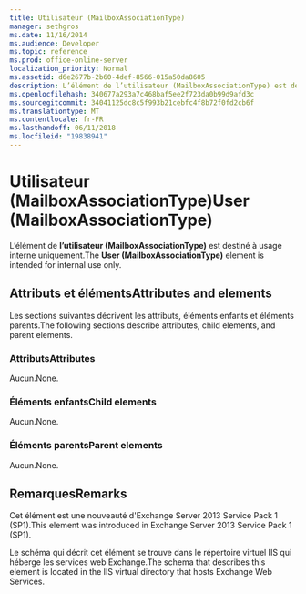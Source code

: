 ```yaml
---
title: Utilisateur (MailboxAssociationType)
manager: sethgros
ms.date: 11/16/2014
ms.audience: Developer
ms.topic: reference
ms.prod: office-online-server
localization_priority: Normal
ms.assetid: d6e2677b-2b60-4def-8566-015a50da8605
description: L’élément de l’utilisateur (MailboxAssociationType) est destiné à usage interne uniquement.
ms.openlocfilehash: 340677a293a7c468baf5ee2f723da0b99d9afd3c
ms.sourcegitcommit: 34041125dc8c5f993b21cebfc4f8b72f0fd2cb6f
ms.translationtype: MT
ms.contentlocale: fr-FR
ms.lasthandoff: 06/11/2018
ms.locfileid: "19838941"
---
```

# <a name="user-mailboxassociationtype"></a><span data-ttu-id="b0626-103">Utilisateur (MailboxAssociationType)</span><span class="sxs-lookup"><span data-stu-id="b0626-103">User (MailboxAssociationType)</span></span>

<span data-ttu-id="b0626-104">L’élément de **l’utilisateur (MailboxAssociationType)** est destiné à usage interne uniquement.</span><span class="sxs-lookup"><span data-stu-id="b0626-104">The **User (MailboxAssociationType)** element is intended for internal use only.</span></span> 

## <a name="attributes-and-elements"></a><span data-ttu-id="b0626-105">Attributs et éléments</span><span class="sxs-lookup"><span data-stu-id="b0626-105">Attributes and elements</span></span>

<span data-ttu-id="b0626-106">Les sections suivantes décrivent les attributs, éléments enfants et éléments parents.</span><span class="sxs-lookup"><span data-stu-id="b0626-106">The following sections describe attributes, child elements, and parent elements.</span></span>
  
### <a name="attributes"></a><span data-ttu-id="b0626-107">Attributs</span><span class="sxs-lookup"><span data-stu-id="b0626-107">Attributes</span></span>

<span data-ttu-id="b0626-108">Aucun.</span><span class="sxs-lookup"><span data-stu-id="b0626-108">None.</span></span>
  
### <a name="child-elements"></a><span data-ttu-id="b0626-109">Éléments enfants</span><span class="sxs-lookup"><span data-stu-id="b0626-109">Child elements</span></span>

<span data-ttu-id="b0626-110">Aucun.</span><span class="sxs-lookup"><span data-stu-id="b0626-110">None.</span></span>
  
### <a name="parent-elements"></a><span data-ttu-id="b0626-111">Éléments parents</span><span class="sxs-lookup"><span data-stu-id="b0626-111">Parent elements</span></span>

<span data-ttu-id="b0626-112">Aucun.</span><span class="sxs-lookup"><span data-stu-id="b0626-112">None.</span></span>
  
## <a name="remarks"></a><span data-ttu-id="b0626-113">Remarques</span><span class="sxs-lookup"><span data-stu-id="b0626-113">Remarks</span></span>

<span data-ttu-id="b0626-114">Cet élément est une nouveauté d'Exchange Server 2013 Service Pack 1 (SP1).</span><span class="sxs-lookup"><span data-stu-id="b0626-114">This element was introduced in Exchange Server 2013 Service Pack 1 (SP1).</span></span>
  
<span data-ttu-id="b0626-115">Le schéma qui décrit cet élément se trouve dans le répertoire virtuel IIS qui héberge les services web Exchange.</span><span class="sxs-lookup"><span data-stu-id="b0626-115">The schema that describes this element is located in the IIS virtual directory that hosts Exchange Web Services.</span></span>
  

